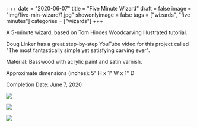 +++
date = "2020-06-07"
title = "Five Minute Wizard"
draft = false
image = "img/five-min-wizard/1.jpg"
showonlyimage = false
tags = ["wizards", "five minutes"]
categories = ["wizards"]
+++

A 5-minute wizard, based on Tom Hindes Woodcarving Illustrated tutorial.

<!--more-->

Doug Linker has a great step-by-step YouTube video for this project called
"The most fantastically simple yet satisfying carving ever".

Material: Basswood with acrylic paint and satin varnish.

Approximate dimensions (inches): 5" H x 1" W x 1" D

Completion Date: June 7, 2020

![](../../img/five-min-wizard/1.jpg)

![](../../img/five-min-wizard/2.jpg)

![](../../img/five-min-wizard/3.jpg)
